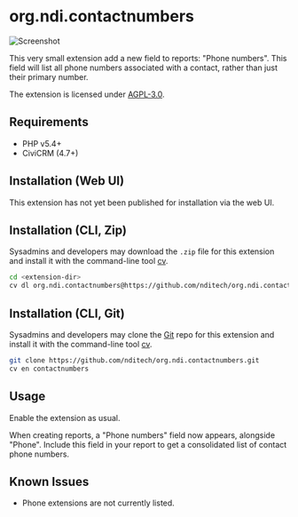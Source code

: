 # org.ndi.contactnumbers

![Screenshot](/images/screenshot.png)

This very small extension add a new field to reports: "Phone numbers". This
field will list all phone numbers associated with a contact, rather than just
their primary number.

The extension is licensed under [AGPL-3.0](LICENSE.txt).

## Requirements

* PHP v5.4+
* CiviCRM (4.7+)

## Installation (Web UI)

This extension has not yet been published for installation via the web UI.

## Installation (CLI, Zip)

Sysadmins and developers may download the `.zip` file for this extension and
install it with the command-line tool [cv](https://github.com/civicrm/cv).

```bash
cd <extension-dir>
cv dl org.ndi.contactnumbers@https://github.com/nditech/org.ndi.contactnumbers/archive/master.zip
```

## Installation (CLI, Git)

Sysadmins and developers may clone the [Git](https://en.wikipedia.org/wiki/Git)
repo for this extension and install it with the command-line tool
[cv](https://github.com/civicrm/cv).

```bash
git clone https://github.com/nditech/org.ndi.contactnumbers.git
cv en contactnumbers
```

## Usage

Enable the extension as usual.

When creating reports, a "Phone numbers" field now appears, alongside "Phone".
Include this field in your report to get a consolidated list of contact phone
numbers.

## Known Issues

* Phone extensions are not currently listed.
